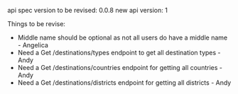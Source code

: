 api spec version to be revised: 0.0.8
new api version: 1

Things to be revise:
- Middle name should be optional as not all users do have a middle name - Angelica
- Need a Get /destinations/types endpoint to get all destination types - Andy
- Need a Get /destinations/countries endpoint for getting all countries - Andy
- Need a Get /destinations/districts endpoint for getting all districts - Andy